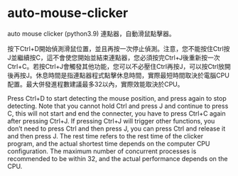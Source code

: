 # auto-mouse-clicker
auto mouse clicker (python3.9)
連點器，自動滑鼠點擊器。

按下Ctrl+D開始偵測滑鼠位置，並且再按一次停止偵測。注意，您不能按住Ctrl按J並繼續按C，這不會使您開始並結束連點器，您必須按完Ctrl+J後重新按一次Ctrl+C。若按Ctrl+J會觸發其他功能，您可以不必壓住Ctrl再按J，可以按Ctrl放開後再按J。休息時間是指連點器程式點擊休息時間，實際最短時間取決於電腦CPU配置。最大併發進程數建議最多32以內，實際效能取決於CPU。

Press Ctrl+D to start detecting the mouse position, and press again to stop detecting. Note that you cannot hold Ctrl and press J and continue to press C, this will not start and end the connecter, you have to press Ctrl+C again after pressing Ctrl+J. If pressing Ctrl+J will trigger other functions, you don’t need to press Ctrl and then press J, you can press Ctrl and release it and then press J. The rest time refers to the rest time of the clicker program, and the actual shortest time depends on the computer CPU configuration. The maximum number of concurrent processes is recommended to be within 32, and the actual performance depends on the CPU.
